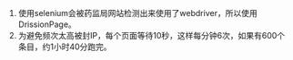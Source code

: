 1. 使用selenium会被药监局网站检测出来使用了webdriver，所以使用DrissionPage。
2. 为避免频次太高被封IP，每个页面等待10秒，这样每分钟6次，如果有600个条目，约1小时40分跑完。
